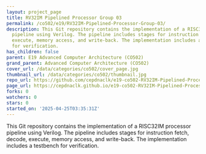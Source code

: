 ```yaml
---
layout: project_page
title: RV32IM Pipelined Processor Group 03
permalink: /co502/e19/RV32IM-Pipelined-Processor-Group-03/
description: This Git repository contains the implementation of a RISC32IM processor
  pipeline using Verilog. The pipeline includes stages for instruction fetch, decode,
  execute, memory access, and write-back. The implementation includes a testbench
  for verification.
has_children: false
parent: E19 Advanced Computer Architecture (CO502)
grand_parent: Advanced Computer Architecture (CO502)
cover_url: /data/categories/co502/cover_page.jpg
thumbnail_url: /data/categories/co502/thumbnail.jpg
repo_url: https://github.com/cepdnaclk/e19-co502-RV32IM-Pipelined-Processor-Group-03
page_url: https://cepdnaclk.github.io/e19-co502-RV32IM-Pipelined-Processor-Group-03
forks: 0
watchers: 0
stars: 0
started_on: '2025-04-25T03:35:31Z'
---
```


This Git repository contains the implementation of a RISC32IM processor pipeline using Verilog. The pipeline includes stages for instruction fetch, decode, execute, memory access, and write-back. The implementation includes a testbench for verification.